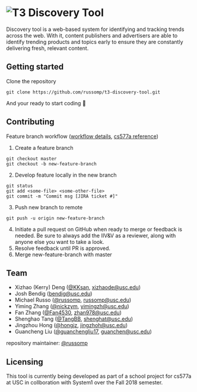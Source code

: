 # ![T3 Discovery Tool](https://greenbay.usc.edu/csci577/fall2018/projects/team03/assets/img/t3-nav-logo.png)

Discovery tool is a web-based system for identifying and tracking trends across the web. With it, content publishers and advertisers are able to identify trending products and topics early to ensure they are constantly delivering fresh, relevant content.

## Getting started

Clone the repository

```
git clone https://github.com/russomp/t3-discovery-tool.git
```

And your ready to start coding :metal:

## Contributing

Feature branch workflow ([workflow details](https://www.atlassian.com/git/tutorials/comparing-workflows/feature-branch-workflow), [cs577a reference](https://drive.google.com/file/d/1k1sHnXaBeyEZjlAm95Bv97fEOQpgu9e1/view))

1. Create a feature branch

```
git checkout master
git checkout -b new-feature-branch
```

2. Develop feature locally in the new branch

```
git status
git add <some-file> <some-other-file>
git commit -m "Commit msg [JIRA ticket #]"
```

3. Push new branch to remote

```
git push -u origin new-feature-branch
```

4. Initiate a pull request on GitHub when ready to merge or feedback is needed. Be sure to always add the IIV&V as a reviewer, along with anyone else you want to take a look.
5. Resolve feedback until PR is approved.
6. Merge new-feature-branch with master

## Team

- Xizhao (Kerry) Deng ([@KKsan](https://github.com/KKsan), xizhaode@usc.edu)
- Josh Bendig (bendig@usc.edu)
- Michael Russo ([@russomp](russomp), russomp@usc.edu)
- Yiming Zhang ([@nickzym](https://github.com/nickzym), yimingzh@usc.edu)
- Fan Zhang ([@Fan4530](https://github.com/Fan4530), zhan978@usc.edu)
- Shenghao Tang ([@TangBB](https://github.com/TangBB), shenghat@usc.edu)
- Jingzhou Hong ([@hongjz](https://github.com/hongjz), jingzhoh@usc.edu)
- Guancheng Liu ([@guanchengliu17](https://github.com/guanchengliu17), guanchen@usc.edu)

repository maintainer: [@russomp](russomp)

## Licensing

This tool is currently being developed as part of a school project for cs577a at USC in collboration with System1 over the Fall 2018 semester.
